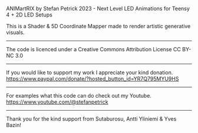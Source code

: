 ANIMartRIX by Stefan Petrick 2023 - Next Level LED Animations for Teensy 4 + 2D LED Setups     
                                                              
This is a Shader & 5D Coordinate Mapper made to render artistic generative visuals.                                                      

-------------------------------------------------------------------------------------------

The code is licenced under a Creative Commons Attribution License CC BY-NC 3.0

-------------------------------------------------------------------------------------------

If you would like to support my work I appreciate your kind donation. https://www.paypal.com/donate/?hosted_button_id=YR7Q795MYU9HS

--------------------------------------------------------------------------------------------

For examples what this code can do check out my Youtube. https://www.youtube.com/@stefanpetrick

--------------------------------------------------------------------------------------------

Thank you for the kind support from Sutaburosu, Antti Yliniemi & Yves Bazin!





